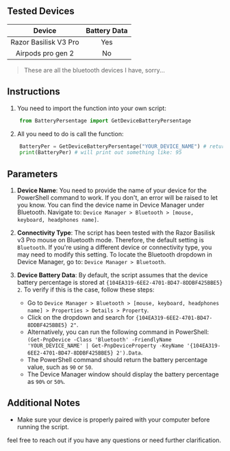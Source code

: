 
## Tested Devices
|         Device          | Battery Data |
|:-----------------------:|:------------:|
| Razor Basilisk V3 Pro   |     Yes      |
| Airpods pro gen 2       |      No      |
> These are all the bluetooth devices I have, sorry...

## Instructions

1. You need to import the function into your own script:

```python
    from BatteryPersentage import GetDeviceBatteryPersentage
```
2. All you need to do is call the function:

```python
    BatteryPer = GetDeviceBatteryPersentage("YOUR_DEVICE_NAME") # returns persentage as integer
    print(BatteryPer) # will print out something like: 95
```

## Parameters

1. **Device Name**: You need to provide the name of your device for the PowerShell command to work. If you don't, an error will be raised to let you know. You can find the device name in Device Manager under Bluetooth. Navigate to: `Device Manager > Bluetooth > [mouse, keyboard, headphones name]`.

2. **Connectivity Type**: The script has been tested with the Razor Basilisk v3 Pro mouse on Bluetooth mode. Therefore, the default setting is `Bluetooth`. If you're using a different device or connectivity type, you may need to modify this setting. To locate the Bluetooth dropdown in Device Manager, go to: `Device Manager > Bluetooth`.

3. **Device Battery Data**: By default, the script assumes that the device battery percentage is stored at `{104EA319-6EE2-4701-BD47-8DDBF425BBE5} 2`. To verify if this is the case, follow these steps:
   - Go to `Device Manager > Bluetooth > [mouse, keyboard, headphones name] > Properties > Details > Property`.
   - Click on the dropdown and search for `{104EA319-6EE2-4701-BD47-8DDBF425BBE5} 2"`.
   - Alternatively, you can run the following command in PowerShell: `(Get-PnpDevice -Class 'Bluetooth' -FriendlyName 'YOUR_DEVICE_NAME' | Get-PnpDeviceProperty -KeyName '{104EA319-6EE2-4701-BD47-8DDBF425BBE5} 2').Data`.
   - The PowerShell command should return the battery percentage value, such as `90` or `50`.
    - The Device Manager window should display the battery percentage as `90%` or `50%`.


## Additional Notes
- Make sure your device is properly paired with your computer before running the script.

feel free to reach out if you have any questions or need further clarification.

